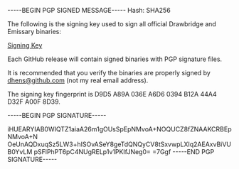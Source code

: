 -----BEGIN PGP SIGNED MESSAGE-----
Hash: SHA256

The following is the signing key used to sign all official Drawbridge and Emissary binaries:

[Signing Key](https://github.com/imdawon/Drawbridge/blob/master/SIGNING_KEY.asc)

Each GitHub release will contain signed binaries with PGP signature files.

It is recommended that you verify the binaries are properly signed by dhens@github.com (not my real email address).

The signing key fingerprint is D9D5 A89A 036E A6D6 0394 B12A 44A4 D32F A00F 8D39.

-----BEGIN PGP SIGNATURE-----

iHUEARYIAB0WIQTZ1aiaA26m1gOUsSpEpNMvoA+NOQUCZ8fZNAAKCRBEpNMvoA+N
OeUnAQDxuqSz5LW3+hISOvASeY8geTdQNQyCV8tSxvwpLXIq2AEAxvBiVUB0YvLM
pSFlPhPT6pC4NUgRELp1v1PKIfJNeg0=
=7Ggf
-----END PGP SIGNATURE-----
